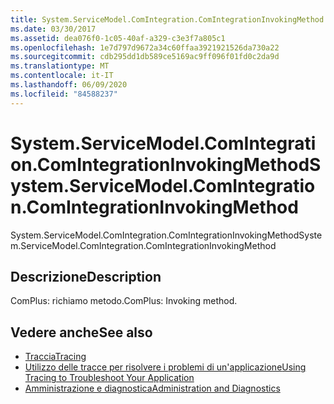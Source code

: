```yaml
---
title: System.ServiceModel.ComIntegration.ComIntegrationInvokingMethod
ms.date: 03/30/2017
ms.assetid: dea076f0-1c05-40af-a329-c3e3f7a805c1
ms.openlocfilehash: 1e7d797d9672a34c60ffaa3921921526da730a22
ms.sourcegitcommit: cdb295dd1db589ce5169ac9ff096f01fd0c2da9d
ms.translationtype: MT
ms.contentlocale: it-IT
ms.lasthandoff: 06/09/2020
ms.locfileid: "84588237"
---
```

# <a name="systemservicemodelcomintegrationcomintegrationinvokingmethod"></a><span data-ttu-id="75456-102">System.ServiceModel.ComIntegration.ComIntegrationInvokingMethod</span><span class="sxs-lookup"><span data-stu-id="75456-102">System.ServiceModel.ComIntegration.ComIntegrationInvokingMethod</span></span>
<span data-ttu-id="75456-103">System.ServiceModel.ComIntegration.ComIntegrationInvokingMethod</span><span class="sxs-lookup"><span data-stu-id="75456-103">System.ServiceModel.ComIntegration.ComIntegrationInvokingMethod</span></span>  
  
## <a name="description"></a><span data-ttu-id="75456-104">Descrizione</span><span class="sxs-lookup"><span data-stu-id="75456-104">Description</span></span>  
 <span data-ttu-id="75456-105">ComPlus: richiamo metodo.</span><span class="sxs-lookup"><span data-stu-id="75456-105">ComPlus: Invoking method.</span></span>  
  
## <a name="see-also"></a><span data-ttu-id="75456-106">Vedere anche</span><span class="sxs-lookup"><span data-stu-id="75456-106">See also</span></span>

- [<span data-ttu-id="75456-107">Traccia</span><span class="sxs-lookup"><span data-stu-id="75456-107">Tracing</span></span>](index.md)
- [<span data-ttu-id="75456-108">Utilizzo delle tracce per risolvere i problemi di un'applicazione</span><span class="sxs-lookup"><span data-stu-id="75456-108">Using Tracing to Troubleshoot Your Application</span></span>](using-tracing-to-troubleshoot-your-application.md)
- [<span data-ttu-id="75456-109">Amministrazione e diagnostica</span><span class="sxs-lookup"><span data-stu-id="75456-109">Administration and Diagnostics</span></span>](../index.md)
